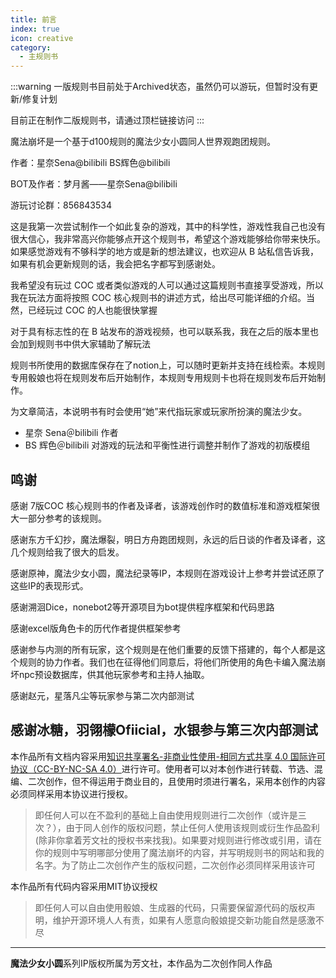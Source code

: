 ```yaml
---
title: 前言
index: true
icon: creative
category:
  - 主规则书
---
```

:::warning
一版规则书目前处于Archived状态，虽然仍可以游玩，但暂时没有更新/修复计划

目前正在制作二版规则书，请通过顶栏链接访问
:::

魔法崩坏是一个基于d100规则的魔法少女小圆同人世界观跑团规则。

作者：星奈Sena@bilibili BS辉色@bilibili

BOT及作者：梦月酱——星奈Sena@bilibili

游玩讨论群：856843534

这是我第一次尝试制作一个如此复杂的游戏，其中的科学性，游戏性我自己也没有很大信心，我非常高兴你能够点开这个规则书，希望这个游戏能够给你带来快乐。如果感觉游戏有不够科学的地方或是新的想法建议，也欢迎从 B 站私信告诉我，如果有机会更新规则的话，我会把名字都写到感谢处。

我希望没有玩过 COC 或者类似游戏的人可以通过这篇规则书直接享受游戏，所以我在玩法方面将按照 COC 核心规则书的讲述方式，给出尽可能详细的介绍。当然，已经玩过 COC 的人也能很快掌握

对于具有标志性的在 B 站发布的游戏视频，也可以联系我，我在之后的版本里也会加到规则书中供大家辅助了解玩法

规则书所使用的数据库保存在了notion上，可以随时更新并支持在线检索。本规则专用骰娘也将在规则发布后开始制作，本规则专用规则卡也将在规则发布后开始制作。

为文章简洁，本说明书有时会使用“她”来代指玩家或玩家所扮演的魔法少女。

- 星奈 Sena＠bilibili 作者
- BS 辉色＠bilibili 对游戏的玩法和平衡性进行调整并制作了游戏的初版模组

鸣谢
---
感谢 7版COC 核心规则书的作者及译者，该游戏创作时的数值标准和游戏框架很大一部分参考的该规则。

感谢东方千幻抄，魔法爆裂，明日方舟跑团规则，永远的后日谈的作者及译者，这几个规则给我了很大的启发。

感谢原神，魔法少女小圆，魔法纪录等IP，本规则在游戏设计上参考并尝试还原了这些IP的表现形式。

感谢溯洄Dice，nonebot2等开源项目为bot提供程序框架和代码思路

感谢excel版角色卡的历代作者提供框架参考

感谢参与内测的所有玩家，这个规则是在他们重要的反馈下搭建的，每个人都是这个规则的协力作者。我们也在征得他们同意后，将他们所使用的角色卡编入魔法崩坏npc预设数据库，供其他玩家参考和主持人抽取。

感谢赵元，星落凡尘等玩家参与第二次内部测试

感谢冰糖，羽翎檬Ofiicial，水银参与第三次内部测试
---
本作品所有文档内容采用[知识共享署名-非商业性使用-相同方式共享 4.0 国际许可协议（CC-BY-NC-SA 4.0）](http://creativecommons.org/licenses/by-nc-sa/4.0/)进行许可。使用者可以对本创作进行转载、节选、混编、二次创作，但不得运用于商业目的，且使用时须进行署名，采用本创作的内容必须同样采用本协议进行授权。
> 即任何人可以在不盈利的基础上自由使用规则进行二次创作（或许是三次？），由于同人创作的版权问题，禁止任何人使用该规则或衍生作品盈利(除非你拿着芳文社的授权书来找我)。如果要对规则进行修改或引用，请在你的规则中写明哪部分使用了魔法崩坏的内容，并写明规则书的网站和我的名字。为了防止二次创作产生的版权问题，二次创作必须同样采用该许可

本作品所有代码内容采用MIT协议授权
> 即任何人可以自由使用骰娘、生成器的代码，只需要保留源代码的版权声明，维护开源环境人人有责，如果有人愿意向骰娘提交新功能自然是感激不尽
---
**魔法少女小圆**系列IP版权所属为芳文社，本作品为二次创作同人作品
